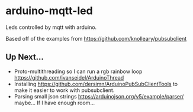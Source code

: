 # arduino-mqtt-led
Leds controlled by mqtt with arduino.

Based off of the examples from  <https://github.com/knolleary/pubsubclient>

## Up Next...
* Proto-multithreading so I can run a rgb rainbow loop <https://github.com/ivanseidel/ArduinoThread>
* Installing <https://github.com/dersimn/ArduinoPubSubClientTools> to make it easier to work with pubsubclient.
* Parsing small json strings <https://arduinojson.org/v5/example/parser/> maybe... If I have enough room...

